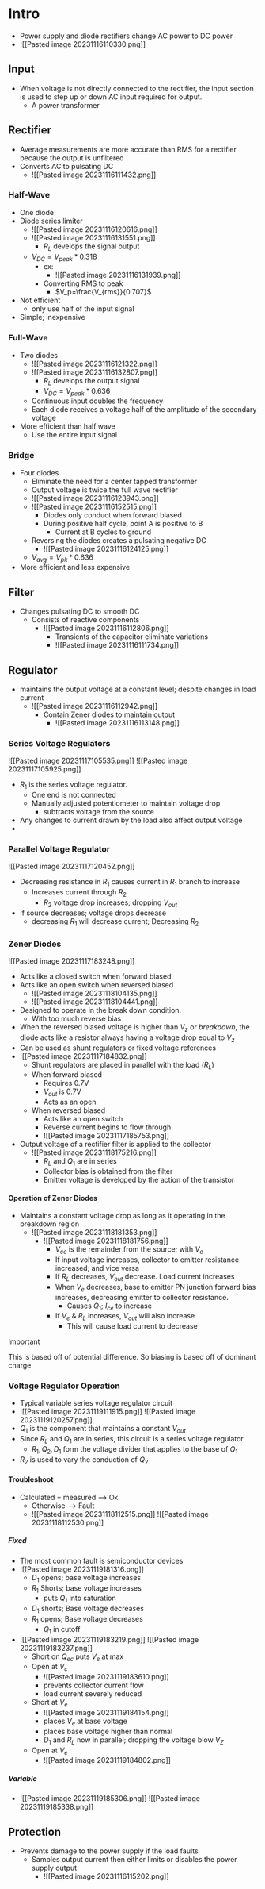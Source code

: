 # Intro

- Power supply and diode rectifiers change AC power to DC power
- ![[Pasted image 20231116110330.png]] 

## Input 

- When voltage is not directly connected to the rectifier, the input section is used to step up or down AC input required for output.
	- A power transformer

## Rectifier
- Average measurements are more accurate than RMS for a rectifier because the output is unfiltered
- Converts AC to pulsating DC
	- ![[Pasted image 20231116111432.png]] 

### Half-Wave

- One diode
- Diode series limiter
	- ![[Pasted image 20231116120616.png]] 
	- ![[Pasted image 20231116131551.png]] 
		- $R_L$ develops the signal output
	- $V_{DC}=V_{peak}*0.318$ 
		- ex:
			- ![[Pasted image 20231116131939.png]] 
		- Converting RMS to peak
			- $V_p=\frac{V_{rms}}{0.707}$  
- Not efficient
	- only use half of the input signal
- Simple; inexpensive

### Full-Wave

- Two diodes
	- ![[Pasted image 20231116121322.png]]
	- ![[Pasted image 20231116132807.png]] 
		- $R_L$ develops the output signal
		- $V_{DC}=V_{peak}*0.636$ 
	- Continuous input doubles the frequency
	- Each diode receives a voltage half of the amplitude of the secondary voltage
- More efficient than half wave
	- Use the entire input signal

### Bridge 

- Four diodes		
	- Eliminate the need for a center tapped transformer
	- Output voltage is twice the full wave rectifier
	- ![[Pasted image 20231116123943.png]]  
	- ![[Pasted image 20231116152515.png]] 
		- Diodes only conduct when forward biased
		- During positive half cycle, point A is positive to B
			- Current at B cycles to ground
	- Reversing the diodes creates a pulsating negative DC
		- ![[Pasted image 20231116124125.png]] 
	- $V_{avg}=V_{pk}*0.636$ 
- More efficient and less expensive 

## Filter

- Changes pulsating DC to smooth DC
	- Consists of reactive components
		- ![[Pasted image 20231116112806.png]] 
			- Transients of the capacitor eliminate variations
			- ![[Pasted image 20231116111734.png]]
## Regulator

- maintains the output voltage at a constant level; despite changes in load current
	- ![[Pasted image 20231116112942.png]] 
		- Contain Zener diodes to maintain output
			- ![[Pasted image 20231116113148.png]] 
### Series Voltage Regulators

![[Pasted image 20231117105535.png]] 
![[Pasted image 20231117105925.png]] 
- $R_1$ is the series voltage regulator.
	- One end is not connected 
	- Manually adjusted potentiometer to maintain voltage drop
		- subtracts voltage from the source
- Any changes to current drawn by the load also affect output voltage
- 


### Parallel Voltage Regulator

![[Pasted image 20231117120452.png]] 

- Decreasing resistance in $R_1$ causes current in $R_1$ branch to increase
	- Increases current through $R_2$ 
		- $R_2$ voltage drop increases; dropping $V_{out}$ 
- If source decreases; voltage drops decrease
	- decreasing $R_1$ will decrease current; Decreasing $R_2$ 

### Zener Diodes

![[Pasted image 20231117183248.png]] 
- Acts like a closed switch when forward biased
- Acts like an open switch when reversed biased
	- ![[Pasted image 20231118104135.png]] 
	- ![[Pasted image 20231118104441.png]] 
- Designed to operate in the break down condition. 
	- With too much reverse bias
- When the reversed biased voltage is higher than $V_z$ or *breakdown*, the diode acts like a resistor always having a voltage drop equal to $V_z$ 
- Can be used as shunt regulators or fixed voltage references
- ![[Pasted image 20231117184832.png]] 
	- Shunt regulators are placed in parallel with the load ($R_L$)
	- When forward biased
		- Requires 0.7V
		- $V_{out}$ is 0.7V
		- Acts as an open
	- When reversed biased
		- Acts like an open switch
		- Reverse current begins to flow through
		- ![[Pasted image 20231117185753.png]] 
- Output voltage of a rectifier filter is applied to the collector
	- ![[Pasted image 20231118175216.png]] 
		- $R_L$ and $Q_1$ are in series
		- Collector bias is obtained from the filter
		- Emitter voltage is developed by the action of the transistor
#### Operation of Zener Diodes
- Maintains a constant voltage drop as long as it operating in the breakdown region
	- ![[Pasted image 20231118181353.png]] 
		- ![[Pasted image 20231118181756.png]] 
			- $V_{ce}$ is the remainder from the source; with $V_e$ 
			- If input voltage increases, collector to emitter resistance increased; and vice versa
			- If $R_L$ decreases, $V_{out}$ decrease. Load current increases
			- When $V_e$ decreases, base to emitter PN junction forward bias increases, decreasing emitter to collector resistance. 
				- Causes $Q_1$; $I_{ce}$ to increase
			- If $V_e$ & $R_L$ increases, $V_{out}$ will also increase
				- This will cause load current to decrease
>[!Important]
>This is based off of potential difference. So biasing is based off of dominant charge
### Voltage Regulator Operation

- Typical variable series voltage regulator circuit
- ![[Pasted image 20231119111915.png]] ![[Pasted image 20231119120257.png]] 
- $Q_1$ is the component that maintains a constant $V_{out}$ 
- Since $R_L$ and $Q_1$ are in series, this circuit is a series voltage regulator
	- $R_1,Q_2,D_1$ form the voltage divider that applies to the base of $Q_1$ 
- $R_2$ is used to vary the conduction of $Q_2$ 


#### Troubleshoot
- Calculated = measured --> Ok
	- Otherwise --> Fault
	- ![[Pasted image 20231118112515.png]] ![[Pasted image 20231118112530.png]] 

##### Fixed

- The most common fault is semiconductor devices
- ![[Pasted image 20231119181316.png]] 
	- $D_1$ opens; base voltage increases
	- $R_1$ Shorts; base voltage increases
		- puts $Q_1$ into saturation
	- $D_1$ shorts; Base voltage decreases
	- $R_1$ opens; Base voltage decreases
		- $Q_1$ in cutoff
- ![[Pasted image 20231119183219.png]] ![[Pasted image 20231119183237.png]] 
	- Short on $Q_{ec}$ puts $V_e$ at max
	- Open at $V_c$
		- ![[Pasted image 20231119183610.png]] 
		- prevents collector current flow
		- load current severely reduced
	- Short at $V_e$ 
		- ![[Pasted image 20231119184154.png]] 
		- places $V_e$ at base voltage
		- places base voltage higher than normal
		- $D_1$ and $R_L$ now in parallel; dropping the voltage blow $V_Z$ 
	- Open at $V_e$ 
		- ![[Pasted image 20231119184802.png]] 

##### Variable

- ![[Pasted image 20231119185306.png]] ![[Pasted image 20231119185338.png]] 

## Protection

- Prevents damage to the power supply if the load faults
	- Samples output current then either limits or disables the power supply output
		- ![[Pasted image 20231116115202.png]] 
